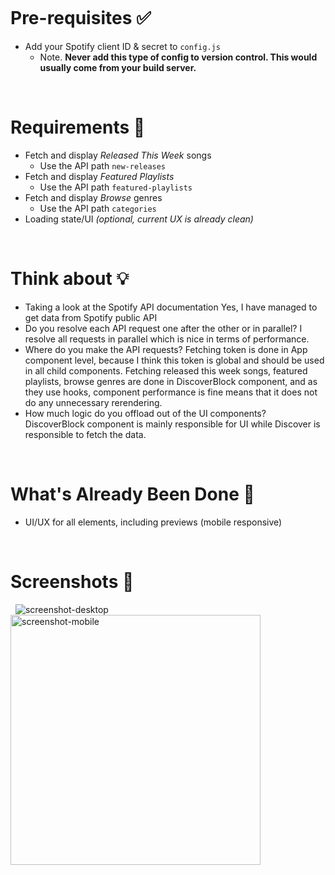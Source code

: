 &nbsp;


&nbsp;
# Pre-requisites ✅
- Add your Spotify client ID & secret to `config.js`
  - Note. **Never add this type of config to version control. This would usually come from your build server.**

&nbsp;
# Requirements 📖
- Fetch and display *Released This Week* songs
  - Use the API path `new-releases`
- Fetch and display *Featured Playlists*
  - Use the API path `featured-playlists`
- Fetch and display *Browse* genres
  - Use the API path `categories`
- Loading state/UI *(optional, current UX is already clean)*

&nbsp;
# Think about 💡
- Taking a look at the Spotify API documentation
Yes, I have managed to get data from Spotify public API
- Do you resolve each API request one after the other or in parallel?
I resolve all requests in parallel which is nice in terms of performance.
- Where do you make the API requests?
Fetching token is done in App component level, because I think this token is global and should be used in all child components.
Fetching released this week songs, featured playlists, browse genres are done in DiscoverBlock component, and as they use hooks, component performance is fine means that it does not do any unnecessary rerendering.
- How much logic do you offload out of the UI components?
DiscoverBlock component is mainly responsible for UI while Discover is responsible to fetch the data.

&nbsp;
# What's Already Been Done 🏁
- UI/UX for all elements, including previews (mobile responsive)

&nbsp;
# Screenshots 🌄
&nbsp;
![screenshot-desktop](https://puu.sh/GwPLE/3be580156a.png)
<img alt="screenshot-mobile" width=400 src="https://puu.sh/GwPLS/0bcb566d23.png" />
